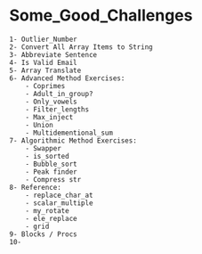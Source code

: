 # Some_Good_Challenges

    1- Outlier_Number
    2- Convert All Array Items to String
    3- Abbreviate Sentence
    4- Is Valid Email
    5- Array Translate
    6- Advanced Method Exercises:
        - Coprimes
        - Adult_in_group?
        - Only_vowels
        - Filter_lengths
        - Max_inject
        - Union
        - Multidementional_sum
    7- Algorithmic Method Exercises:
        - Swapper
        - is_sorted
        - Bubble_sort
        - Peak finder
        - Compress str
    8- Reference:
        - replace_char_at
        - scalar_multiple
        - my_rotate
        - ele_replace
        - grid
    9- Blocks / Procs
    10- 
